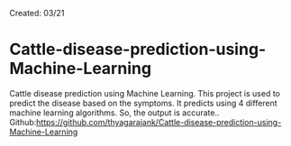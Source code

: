 Created: 03/21
# Cattle-disease-prediction-using-Machine-Learning
Cattle disease prediction using Machine Learning. This project is used to predict the disease based on the symptoms. It predicts using 4 different machine learning algorithms. So, the output is accurate..
Github:https://github.com/thyagarajank/Cattle-disease-prediction-using-Machine-Learning
